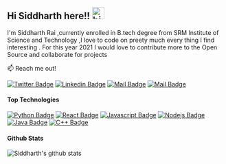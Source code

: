 ## Hi Siddharth here!!  <img src="https://user-images.githubusercontent.com/1303154/88677602-1635ba80-d120-11ea-84d8-d263ba5fc3c0.gif" width="28px" alt="hi">

I'm Siddharth Rai ,currently enrolled in B.tech degree from SRM Institute of Science and Technology ,I love to code on preety much every thing I find interesting . For this year 2021 I would love to contribute more to the Open Source and collaborate for projects 

:mailbox: Reach me out!

[![Twitter Badge](https://img.shields.io/badge/-@Siddharth3c51-1ca0f1?style=flat&labelColor=1ca0f1&logo=twitter&logoColor=white&link=https://twitter.com/Siddharth3c51)](https://twitter.com/Siddharth3c51)  [![Linkedin Badge](https://img.shields.io/badge/-Siddharth-0e76a8?style=flat&labelColor=0e76a8&logo=linkedin&logoColor=white)](https://www.linkedin.com/in/siddharth-rai-2c51/) [![Mail Badge](https://img.shields.io/badge/-Siddharth-e84393?style=flat&labelColor=e84393&logo=instagram&logoColor=white)](https://instagram.com/_.rai._.sid._) [![Mail Badge](https://img.shields.io/badge/-Siddharth-c0392b?style=flat&labelColor=c0392b&logo=gmail&logoColor=white)](mailto:siddharth2c51@gmail.com)

#### Top Technologies


[![Python Badge](https://img.shields.io/badge/-python-FFD43B?style=for-the-badge&labelColor=black&logo=python&logoColor=#4B8BBE)](#) [![React Badge](https://img.shields.io/badge/-React-61DBFB?style=for-the-badge&labelColor=black&logo=react&logoColor=61DBFB)](#) [![Javascript Badge](https://img.shields.io/badge/-Javascript-F0DB4F?style=for-the-badge&labelColor=black&logo=javascript&logoColor=F0DB4F)](#)  [![Nodejs Badge](https://img.shields.io/badge/-Nodejs-3C873A?style=for-the-badge&labelColor=black&logo=node.js&logoColor=3C873A)](#) [![Java Badge](https://img.shields.io/badge/-Java-5382a1?style=for-the-badge&labelColor=black&logo=java&logoColor=61DBFB)](#) [![C++ Badge](https://img.shields.io/badge/-C++-5382a1?style=for-the-badge&labelColor=black&logo=C&logoColor=61DBFB)](#)


#### Github Stats

![Siddharth's github stats](https://github-readme-stats.vercel.app/api?username=1siddharth&count_private=true&theme=tokyonight&hide=prs)

